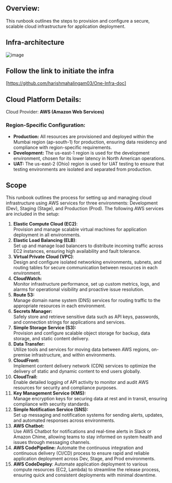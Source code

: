 
## Overview:
This runbook outlines the steps to provision and configure a secure, scalable cloud infrastructure for application deployment.

## Infra-architecture
![image](https://github.com/user-attachments/assets/be0e14d9-aee4-4c3f-871e-0c2c11c6371c)

## Follow the link to initiate the infra
[https://github.com/harishmahalingam03/One-Infra-doc]

## Cloud Platform Details:
Cloud Provider: **AWS (Amazon Web Services)**
### Region-Specific Configuration:
- **Production:** All resources are provisioned and deployed within the Mumbai region (ap-south-1) for production, ensuring data residency and compliance with region-specific requirements.
- **Development:** The us-east-1 region is used for the development environment, chosen for its lower latency in North American operations.
- **UAT:** The us-east-2 (Ohio) region is used for UAT testing to ensure that testing environments are isolated and separated from production.


## Scope
This runbook outlines the process for setting up and managing cloud infrastructure using AWS services for three environments: Development (Dev), Staging (Stage), and Production (Prod). The following AWS services are included in the setup:

1.	**Elastic Compute Cloud (EC2)**:\
    Provision and manage scalable virtual machines for application deployment in all environments.
2.	**Elastic Load Balancing (ELB)**:\
    Set up and manage load balancers to distribute incoming traffic across EC2 instances, ensuring high availability and fault tolerance.
3.	**Virtual Private Cloud (VPC)**:\
    Design and configure isolated networking environments, subnets, and routing tables for secure communication between resources in each environment.
4.	**CloudWatch:**\
    Monitor infrastructure performance, set up custom metrics, logs, and alarms for operational visibility and proactive issue resolution.
5.	**Route 53:**\
    Manage domain name system (DNS) services for routing traffic to the appropriate resources in each environment.
6.	**Secrets Manager:**\
    Safely store and retrieve sensitive data such as API keys, passwords, and connection strings for applications and services.
7.	**Simple Storage Service (S3):**\
    Provision and configure scalable object storage for backup, data storage, and static content delivery.
8.	**Data Transfer:**\
    Utilize tools and services for moving data between AWS regions, on-premise infrastructure, and within environments.
9.	**CloudFront:**\
    Implement content delivery network (CDN) services to optimize the delivery of static and dynamic content to end users globally.
10.	**CloudTrail:**\
    Enable detailed logging of API activity to monitor and audit AWS resources for security and compliance purposes.
11.	**Key Management Service (KMS):**\
    Manage encryption keys for securing data at rest and in transit, ensuring compliance with security standards.
12.	**Simple Notification Service (SNS):**\
  	Set up messaging and notification systems for sending alerts, updates, and automated responses across environments.
13.	**AWS Chatbot:**\
  	Use AWS Chatbot for notifications and real-time alerts in Slack or Amazon Chime, allowing teams to stay informed on system health and issues through messaging channels.
14.	**AWS CodePipeline:**
  	Automate the continuous integration and continuous delivery (CI/CD) process to ensure rapid and reliable application deployment across Dev, Stage, and Prod 
    environments.
15.	**AWS CodeDeploy**:
    Automate application deployment to various compute resources (EC2, Lambda) to streamline the release process, ensuring quick and consistent deployments with 
   minimal downtime.
